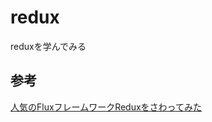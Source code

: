 # redux
reduxを学んでみる


## 参考
[人気のFluxフレームワークReduxをさわってみた](http://amagitakayosi.hatenablog.com/entry/2015/07/30/000000)